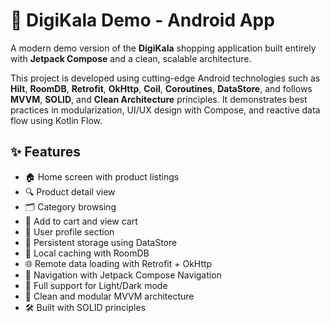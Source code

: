 # 📱 DigiKala Demo - Android App

A modern demo version of the **DigiKala** shopping application built entirely with **Jetpack Compose** and a clean, scalable architecture.

This project is developed using cutting-edge Android technologies such as **Hilt**, **RoomDB**, **Retrofit**, **OkHttp**, **Coil**, **Coroutines**, **DataStore**, and follows **MVVM**, **SOLID**, and **Clean Architecture** principles. It demonstrates best practices in modularization, UI/UX design with Compose, and reactive data flow using Kotlin Flow.



## ✨ Features

- 🏠 Home screen with product listings
- 🔍 Product detail view
- 🗂 Category browsing
- 🛒 Add to cart and view cart
- 👤 User profile section
- 💾 Persistent storage using DataStore
- 🔄 Local caching with RoomDB
- 🌐 Remote data loading with Retrofit + OkHttp
- 🧭 Navigation with Jetpack Compose Navigation
- 🎨 Full support for Light/Dark mode
- 📐 Clean and modular MVVM architecture
- 🛠 Built with SOLID principles
